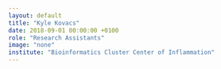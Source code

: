 ```yaml
---
layout: default
title: "Kyle Kovacs"
date: 2018-09-01 00:00:00 +0100
role: "Research Assistants"
image: "none"
institute: "Bioinformatics Cluster Center of Inflammation"
---
```

